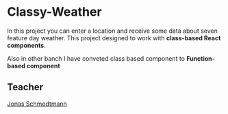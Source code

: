 # Classy-Weather

In this project you can enter a location and receive some data about seven feature day weather.
This project designed to work with **class-based React components**.

Also in other banch I have conveted class based component to **Function-based component**

## Teacher

[Jonas Schmedtmann](https://github.com/jonasschmedtmann)

